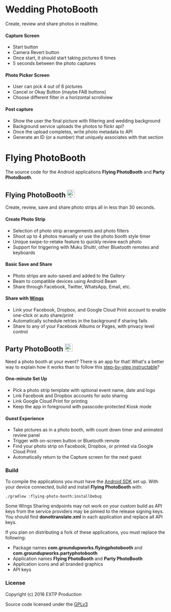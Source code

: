 
Wedding PhotoBooth
=================

Create, review and share photos in realtime.

#### Capture Screen
* Start button
* Camera Revert button
* Once start, it should start taking pictures 6 times
* 5 seconds between the photo captures

#### Photo Picker Screen
* User can pick 4 out of 6 pictures
* Cancel or Okay Button (maybe FAB buttons)
* Choose different filter in a horizontal scrollview

#### Post capture
* Show the user the final picture with filtering and wedding background
* Background service uploads the photos to flickr api?
* Once the upload completes, write photo metadata to API
* Generate an ID (or a number) that uniquely associates with that section


Flying PhotoBooth
=================

The source code for the Android applications **Flying PhotoBooth** and **Party PhotoBooth**.

## Flying PhotoBooth <a href="https://play.google.com/store/apps/details?id=com.groundupworks.flyingphotobooth&utm_source=global_co&utm_medium=prtnr&utm_content=Mar2515&utm_campaign=PartBadge&pcampaignid=MKT-AC-global-none-all-co-pr-py-PartBadges-Oct1515-1"><img alt="Get it on Google Play" src="https://play.google.com/intl/en_us/badges/images/apps/en-play-badge.png" height="24px" /></a>

Create, review, save and share photo strips all in less than 30 seconds.

#### Create Photo Strip

* Selection of photo strip arrangements and photo filters
* Shoot up to 4 photos manually or use the photo booth style timer
* Unique swipe-to-retake feature to quickly review each photo
* Support for triggering with Muku Shuttr, other Bluetooth remotes and keyboards

#### Basic Save and Share

* Photo strips are auto-saved and added to the Gallery
* Beam to compatible devices using Android Beam
* Share through Facebook, Twitter, WhatsApp, Email, etc.

#### Share with [Wings](http://www.groundupworks.com/wings/)

* Link your Facebook, Dropbox, and Google Cloud Print account to enable one-click or auto share/print
* Automatically schedule retries in the background if sharing fails
* Share to any of your Facebook Albums or Pages, with privacy level control

## Party PhotoBooth <a href="https://play.google.com/store/apps/details?id=com.groundupworks.partyphotobooth&utm_source=global_co&utm_medium=prtnr&utm_content=Mar2515&utm_campaign=PartBadge&pcampaignid=MKT-AC-global-none-all-co-pr-py-PartBadges-Oct1515-1"><img alt="Get it on Google Play" src="https://play.google.com/intl/en_us/badges/images/apps/en-play-badge.png" height="24px" /></a>

Need a photo booth at your event? There is an app for that! What's a better way to explain how it works than to follow this [step-by-step instructable](http://www.instructables.com/id/5-minute-Photo-Booth/)?

#### One-minute Set Up

* Pick a photo strip template with optional event name, date and logo
* Link Facebook and Dropbox accounts for auto sharing
* Link Google Cloud Print for printing
* Keep the app in foreground with passcode-protected Kiosk mode

#### Guest Experience

* Take pictures as in a photo booth, with count down timer and animated review panel
* Trigger with on-screen button or Bluetooth remote
* Find your photo strip on Facebook, Dropbox, or printed via Google Cloud Print
* Automatically return to the Capture screen for the next guest

### Build

To compile the applications you must have the [Android SDK](http://developer.android.com/sdk/index.html) set up. With your device connected, build and install **Flying PhotoBooth** with:

```
./gradlew :flying-photo-booth:installDebug
```
Some Wings Sharing endpoints may not work on your custom build as API keys from the service providers may be pinned to the release signing keys. You should find **donottranslate.xml** in each application and replace all API keys.

If you plan on distributing a fork of these applications, you must replace the following:

* Package names **com.groundupworks.flyingphotobooth** and **com.groundupworks.partyphotobooth**
* Application names **Flying PhotoBooth** and **Party PhotoBooth**
* Application icons and all branded graphics
* API keys

### License

Copyright (c) 2016 EXTP Production

Source code licensed under the [GPLv3](http://www.gnu.org/licenses/gpl-3.0.html)